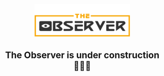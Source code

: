
<div align="center">
  <img src="/public/images/logo.svg" width="300px" height="auto" />
<h1>The Observer is under construction 👷🏾🚧</h1>

</div>
